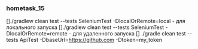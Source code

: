 ### hometask_15

[]./gradlew clean test --tests SeleniumTest -DlocalOrRemote=local - для локального запуска
[]./gradlew clean test --tests SeleniumTest -DlocalOrRemote=remote - для удаленного запуска
[] ./gradle clean test --tests ApiTest -DbaseUrl=https://github.com -Dtoken=my_token 
